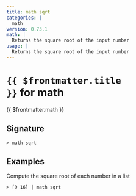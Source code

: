 ```yaml
---
title: math sqrt
categories: |
  math
version: 0.73.1
math: |
  Returns the square root of the input number
usage: |
  Returns the square root of the input number
---
```


# <code>{{ $frontmatter.title }}</code> for math

<div class='command-title'>{{ $frontmatter.math }}</div>

## Signature

```> math sqrt ```

## Examples

Compute the square root of each number in a list
```shell
> [9 16] | math sqrt
```
